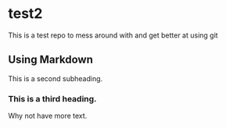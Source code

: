 # test2
This is a test repo to mess around with and get better at using git

## Using Markdown
This is a second subheading.

### This is a third heading.
Why not have more text.

